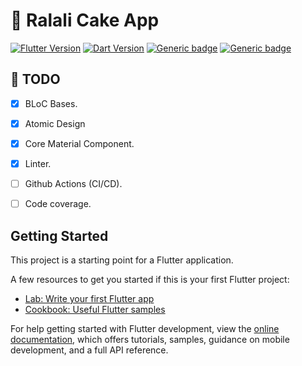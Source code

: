 # :pushpin: Ralali Cake App
[![Flutter Version](https://img.shields.io/badge/Flutter-v3.10.5-blue.svg)](https://flutter.dev/docs)
[![Dart Version](https://img.shields.io/badge/Dart-v3.0.5-blue.svg)](https://flutter.dev/)
[![Generic badge](https://img.shields.io/badge/Platform-iOS,Android-purple)](https://dart.dev/guides)
[![Generic badge](https://img.shields.io/badge/style-very_good_analysis-B22C89.svg)](https://pub.dev/packages/very_good_analysis)

## 	:round_pushpin: TODO
- [x] BLoC Bases.
- [x] Atomic Design
- [X] Core Material Component.
- [X] Linter.
- [ ] Github Actions (CI/CD).
- [ ] Code coverage.


## Getting Started

This project is a starting point for a Flutter application.

A few resources to get you started if this is your first Flutter project:

- [Lab: Write your first Flutter app](https://docs.flutter.dev/get-started/codelab)
- [Cookbook: Useful Flutter samples](https://docs.flutter.dev/cookbook)

For help getting started with Flutter development, view the
[online documentation](https://docs.flutter.dev/), which offers tutorials,
samples, guidance on mobile development, and a full API reference.
